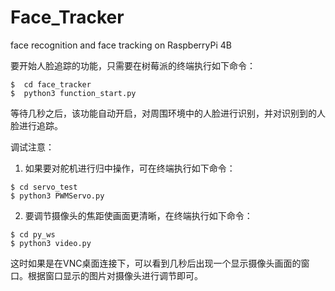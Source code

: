 # Face_Tracker
face recognition and face tracking on RaspberryPi 4B

要开始人脸追踪的功能，只需要在树莓派的终端执行如下命令：

```
$  cd face_tracker
$  python3 function_start.py
```

等待几秒之后，该功能自动开启，对周围环境中的人脸进行识别，并对识别到的人脸进行追踪。



调试注意：

1. 如果要对舵机进行归中操作，可在终端执行如下命令：

```
$ cd servo_test
$ python3 PWMServo.py
```

2. 要调节摄像头的焦距使画面更清晰，在终端执行如下命令：

```
$ cd py_ws
$ python3 video.py
```

这时如果是在VNC桌面连接下，可以看到几秒后出现一个显示摄像头画面的窗口。根据窗口显示的图片对摄像头进行调节即可。

